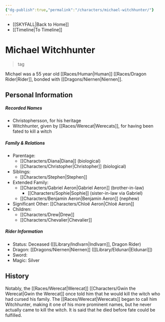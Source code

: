 ```yaml
---
{"dg-publish":true,"permalink":"/characters/michael-witchhunter/"}
---
```


- [[SKYFALL\|Back to Home]]
- [[Timeline\|To Timeline]]

# Michael Witchhunter
>tag

Michael was a 55 year old [[Races/Human\|Human]] [[Races/Dragon Rider\|Rider]], bonded with [[Dragons/Niernen\|Niernen]]. 

## Personal Information

##### Recorded Names
- Christophersson, for his heritage
- Witchhunter, given by [[Races/Werecat\|Werecats]], for having been fated to kill a witch

##### Family & Relations
- Parentage: 
	- [[Characters/Diana\|Diana]] (biological)
	- [[Characters/Christopher\|Christopher]] (biological)
- Siblings: 
	- [[Characters/Stephen\|Stephen]] 
- Extended Family: 
	- [[Characters/Gabriel Aeron\|Gabriel Aeron]] (brother-in-law)
		- [[Characters/Sophie\|Sophie]] (sister-in-law via Gabriel)
	- [[Characters/Benjamin Aeron\|Benjamin Aeron]] (nephew)
- Significant Other: [[Characters/Chloë Aeron\|Chloë Aeron]]
- Children: 
	- [[Characters/Drew\|Drew]]
	- [[Characters/Chevalier\|Chevalier]] 

##### Rider Information
- Status: Deceased ([[Library/Indlvarn\|Indlvarn]], Dragon Rider)
- Dragon: [[Dragons/Niernen\|Niernen]] ([[Library/Eldunarí\|Eldunarí]])
- Sword: 
- Magic: Silver

## History
Notably, the [[Races/Werecat\|Werecat]] [[Characters/Gwin the Werecat\|Gwin the Werecat]] once told him that he would kill the witch who had cursed his family. The [[Races/Werecat\|Werecats]] began to call him Witchhunter, making it one of his more prominent names, but he never actually came to kill the witch. It is said that he died before fate could be fulfilled. 